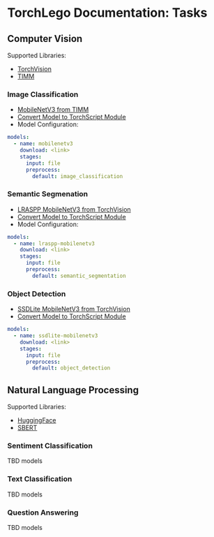 # TorchLego Documentation: Tasks

## Computer Vision

Supported Libraries:

- [TorchVision](https://pytorch.org/vision/stable/models.html#)
- [TIMM](https://huggingface.co/docs/timm/index)

### Image Classification

- [MobileNetV3 from TIMM](https://huggingface.co/docs/timm/models#mobilenetv3)
- [Convert Model to TorchScript Module](models/classification.py)
- Model Configuration:
```yaml
models:
  - name: mobilenetv3
    download: <link>
    stages:
      input: file
      preprocess: 
        default: image_classification
```

### Semantic Segmenation

- [LRASPP MobileNetV3 from TorchVision](https://pytorch.org/vision/stable/models/generated/torchvision.models.segmentation.lraspp_mobilenet_v3_large.html#torchvision.models.segmentation.LRASPP_MobileNet_V3_Large_Weights)
- [Convert Model to TorchScript Module](models/segmentation.py)
- Model Configuration:
```yaml
models:
  - name: lraspp-mobilenetv3
    download: <link>
    stages:
      input: file
      preprocess: 
        default: semantic_segmentation
```

### Object Detection

- [SSDLite MobileNetV3 from TorchVision](https://pytorch.org/vision/stable/models/generated/torchvision.models.detection.ssdlite320_mobilenet_v3_large.html#torchvision.models.detection.SSDLite320_MobileNet_V3_Large_Weights)
- [Convert Model to TorchScript Module](models/detection.py)
```yaml
models:
  - name: ssdlite-mobilenetv3
    download: <link>
    stages:
      input: file
      preprocess: 
        default: object_detection
```

## Natural Language Processing

Supported Libraries:

- [HuggingFace](https://huggingface.co/docs/transformers/index)
- [SBERT](https://www.sbert.net/)

### Sentiment Classification

TBD models

### Text Classification

TBD models

### Question Answering

TBD models
